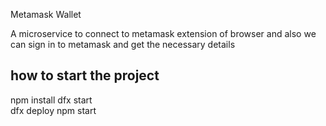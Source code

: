 Metamask Wallet


A microservice to connect to metamask extension of browser and also we can sign in to metamask and get the necessary details

## how to start the project
npm install 
dfx start   
dfx deploy 
npm start
